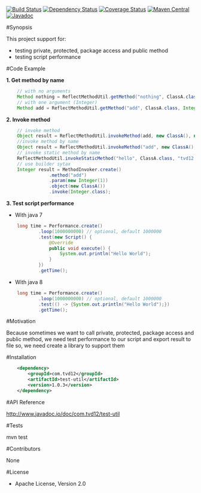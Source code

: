 [![Build Status](https://travis-ci.org/tvd12/test-util.svg?branch=master)](https://travis-ci.org/tvd12/test-util)
[![Dependency Status](https://www.versioneye.com/user/projects/5717990efcd19a00415b1f61/badge.svg?style=flat)](https://www.versioneye.com/user/projects/5717990efcd19a00415b1f61)
[![Coverage Status](https://coveralls.io/repos/github/tvd12/test-util/badge.svg?branch=master)](https://coveralls.io/github/tvd12/test-util?branch=master)
[![Maven Central](https://maven-badges.herokuapp.com/maven-central/com.tvd12/test-util/badge.svg)](https://maven-badges.herokuapp.com/maven-central/com.tvd12/test-util)
[![Javadoc](https://javadoc-emblem.rhcloud.com/doc/com.tvd12/test-util/badge.svg)](http://www.javadoc.io/doc/com.tvd12/test-util)

#Synopsis

This project support for: 
- testing private, protected, package access and public method
- testing script performance

#Code Example

**1. Get method by name**

```java
	// with no arguments
	Method nothing = ReflectMethodUtil.getMethod("nothing", ClassA.class);
	// with one argument (Integer)
	Method add = ReflectMethodUtil.getMethod("add", ClassA.class, Integer.class);
```

**2. Invoke method**
```java
	// invoke method
	Object result = ReflectMethodUtil.invokeMethod(add, new ClassA(), new Integer(1));
	//invoke method by name
	Object result = ReflectMethodUtil.invokeMethod("add", new ClassA(), new Integer(1));
	// invoke static method by name
	ReflectMethodUtil.invokeStaticMethod("hello", ClassA.class, "tvd12.com");
	// use builder sytax
	Integer result = MethodInvoker.create()
                .method("add")
                .param(new Integer(1))
                .object(new ClassA())
                .invoke(Integer.class);
```

**3. Test script performance**
- With java 7
```java
	long time = Performance.create()
            .loop(1000000000) // optional, default 1000000
            .test(new Script() {
                @Override
                public void execute() {
                	System.out.println("Hello World");
                }
            })
            .getTime();
```
- With java 8
```java
	long time = Performance.create()
            .loop(1000000000) // optional, default 1000000
            .test(() -> {System.out.println("Hello World");})
            .getTime();
```
#Motivation

Because sometimes we want to call private, protected, package access and public method,
we need test performance to our script and export result to file
so, we need create a library to support them

#Installation

```xml
	<dependency>
		<groupId>com.tvd12</groupId>
		<artifactId>test-util</artifactId>
		<version>1.0.3</version>
	</dependency>
```
#API Reference

http://www.javadoc.io/doc/com.tvd12/test-util

#Tests

mvn test

#Contributors

None

#License

- Apache License, Version 2.0
	


